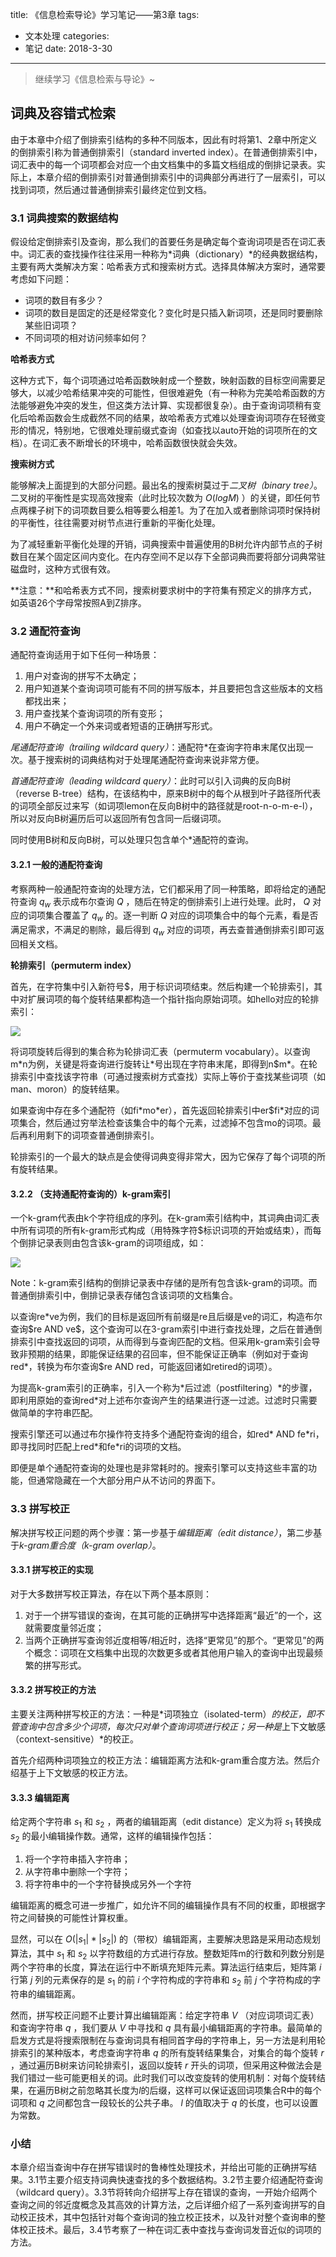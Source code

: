 title: 《信息检索导论》学习笔记——第3章
tags: 
- 文本处理
  categories: 
- 笔记
date: 2018-3-30
---

> 继续学习《信息检索与导论》~

<!--more-->

## 词典及容错式检索

由于本章中介绍了倒排索引结构的多种不同版本，因此有时将第1、2章中所定义的倒排索引称为普通倒排索引（standard inverted index）。在普通倒排索引中，词汇表中的每一个词项都会对应一个由文档集中的多篇文档组成的倒排记录表。实际上，本章介绍的倒排索引对普通倒排索引中的词典部分再进行了一层索引，可以找到词项，然后通过普通倒排索引最终定位到文档。

### 3.1 词典搜索的数据结构

假设给定倒排索引及查询，那么我们的首要任务是确定每个查询词项是否在词汇表中。词汇表的查找操作往往采用一种称为*词典（dictionary）*的经典数据结构，主要有两大类解决方案：哈希表方式和搜索树方式。选择具体解决方案时，通常要考虑如下问题：

- 词项的数目有多少？
- 词项的数目是固定的还是经常变化？变化时是只插入新词项，还是同时要删除某些旧词项？
- 不同词项的相对访问频率如何？

**哈希表方式**

这种方式下，每个词项通过哈希函数映射成一个整数，映射函数的目标空间需要足够大，以减少哈希结果冲突的可能性，但很难避免（有一种称为完美哈希函数的方法能够避免冲突的发生，但这类方法计算、实现都很复杂）。由于查询词项稍有变化后哈希函数会生成截然不同的结果，故哈希表方式难以处理查询词项存在轻微变形的情况，特别地，它很难处理前缀式查询（如查找以auto开始的词项所在的文档）。在词汇表不断增长的环境中，哈希函数很快就会失效。

**搜索树方式**

能够解决上面提到的大部分问题。最出名的搜索树莫过于*二叉树（binary tree）*。二叉树的平衡性是实现高效搜索（此时比较次数为 $O(logM)$ ）的关键，即任何节点两棵子树下的词项数目要么相等要么相差1。为了在加入或者删除词项时保持树的平衡性，往往需要对树节点进行重新的平衡化处理。

为了减轻重新平衡化处理的开销，词典搜索中普遍使用的B树允许内部节点的子树数目在某个固定区间内变化。在内存空间不足以存下全部词典而要将部分词典常驻磁盘时，这种方式很有效。

**注意：**和哈希表方式不同，搜索树要求树中的字符集有预定义的排序方式，如英语26个字母常按照A到Z排序。

### 3.2 通配符查询

通配符查询适用于如下任何一种场景：

1. 用户对查询的拼写不太确定；
2. 用户知道某个查询词项可能有不同的拼写版本，并且要把包含这些版本的文档都找出来；
3. 用户查找某个查询词项的所有变形；
4. 用户不确定一个外来词或者短语的正确拼写形式。

*尾通配符查询（trailing wildcard query）*：通配符\*在查询字符串末尾仅出现一次。基于搜索树的词典结构对于处理尾通配符查询来说非常方便。

*首通配符查询（leading wildcard query）*：此时可以引入词典的反向B树（reverse B-tree）结构，在该结构中，原来B树中的每个从根到叶子路径所代表的词项全部反过来写（如词项lemon在反向B树中的路径就是root-n-o-m-e-l），所以对反向B树遍历后可以返回所有包含同一后缀词项。

同时使用B树和反向B树，可以处理只包含单个\*通配符的查询。

#### 3.2.1 一般的通配符查询

考察两种一般通配符查询的处理方法，它们都采用了同一种策略，即将给定的通配符查询 $q_w$ 表示成布尔查询 $Q$ ，随后在特定的倒排索引上进行处理。此时， $Q$ 对应的词项集合覆盖了 $q_w$ 的。逐一判断 $Q$ 对应的词项集合中的每个元素，看是否满足需求，不满足的剔除，最后得到 $q_w$ 对应的词项，再去查普通倒排索引即可返回相关文档。

**轮排索引（permuterm index）**

首先，在字符集中引入新符号\$，用于标识词项结束。然后构建一个轮排索引，其中对扩展词项的每个旋转结果都构造一个指针指向原始词项。如hello对应的轮排索引：

![](https://ws1.sinaimg.cn/large/006lJSqNly1fproaprs41j306h041t8j.jpg)

将词项旋转后得到的集合称为轮排词汇表（permuterm vocabulary）。以查询m\*n为例，关键是将查询进行旋转让\*号出现在字符串末尾，即得到n\$m\*。在轮排索引中查找该字符串（可通过搜索树方式查找）实际上等价于查找某些词项（如man、moron）的旋转结果。

如果查询中存在多个通配符（如fi\*mo\*er），首先返回轮排索引中er\$fi\*对应的词项集合，然后通过穷举法检查该集合中的每个元素，过滤掉不包含mo的词项。最后再利用剩下的词项查普通倒排索引。

轮排索引的一个最大的缺点是会使得词典变得非常大，因为它保存了每个词项的所有旋转结果。

#### 3.2.2 （支持通配符查询的）k-gram索引

一个k-gram代表由k个字符组成的序列。在k-gram索引结构中，其词典由词汇表中所有词项的所有k-gram形式构成（用特殊字符\$标识词项的开始或结束），而每个倒排记录表则由包含该k-gram的词项组成，如：

![](https://ws1.sinaimg.cn/large/006lJSqNly1fprovpy2a6j30fq01rdfn.jpg)

Note：k-gram索引结构的倒排记录表中存储的是所有包含该k-gram的词项。而普通倒排索引中，倒排记录表存储包含该词项的文档集合。

以查询re\*ve为例，我们的目标是返回所有前缀是re且后缀是ve的词汇，构造布尔查询\$re AND ve\$，这个查询可以在3-gram索引中进行查找处理，之后在普通倒排索引中查找返回的词项，从而得到与查询匹配的文档。但采用k-gram索引会导致非预期的结果，即能保证结果的召回率，但不能保证正确率（例如对于查询red\*，转换为布尔查询\$re AND red，可能返回诸如retired的词项）。

为提高k-gram索引的正确率，引入一个称为*后过滤（postfiltering）*的步骤，即利用原始的查询red\*对上述布尔查询产生的结果进行逐一过滤。过滤时只需要做简单的字符串匹配。

搜索引擎还可以通过布尔操作符支持多个通配符查询的组合，如red\* AND fe\*ri，即寻找同时匹配上red\*和fe\*ri的词项的文档。

即便是单个通配符查询的处理也是非常耗时的。搜索引擎可以支持这些丰富的功能，但通常隐藏在一个大部分用户从不访问的界面下。

### 3.3 拼写校正

解决拼写校正问题的两个步骤：第一步基于*编辑距离（edit distance）*，第二步基于*k-gram重合度（k-gram overlap）*。

#### 3.3.1 拼写校正的实现

对于大多数拼写校正算法，存在以下两个基本原则：

1. 对于一个拼写错误的查询，在其可能的正确拼写中选择距离“最近”的一个，这就需要度量邻近度；
2. 当两个正确拼写查询邻近度相等/相近时，选择“更常见”的那个。“更常见”的两个概念：词项在文档集中出现的次数更多或者其他用户输入的查询中出现最频繁的拼写形式。

#### 3.3.2 拼写校正的方法

主要关注两种拼写校正的方法：一种是*词项独立（isolated-term）*的校正，即不管查询中包含多少个词项，每次只对单个查询词项进行校正；另一种是*上下文敏感（context-sensitive）*的校正。

首先介绍两种词项独立的校正方法：编辑距离方法和k-gram重合度方法。然后介绍基于上下文敏感的校正方法。

#### 3.3.3 编辑距离

给定两个字符串 $s_1$ 和 $s_2$ ，两者的编辑距离（edit distance）定义为将 $s_1$ 转换成 $s_2$ 的最小编辑操作数。通常，这样的编辑操作包括：

1. 将一个字符串插入字符串；
2. 从字符串中删除一个字符；
3. 将字符串中的一个字符替换成另外一个字符

编辑距离的概念可进一步推广，如允许不同的编辑操作具有不同的权重，即根据字符之间替换的可能性计算权重。

显然，可以在 $O(|s_1|*|s_2|)$ 的（带权）编辑距离，主要解决思路是采用动态规划算法，其中 $s_1$ 和 $s_2$ 以字符数组的方式进行存放。整数矩阵m的行数和列数分别是两个字符串的长度，算法在运行中不断填充矩阵元素。算法运行结束后，矩阵第 $i$ 行第 $j$ 列的元素保存的是 $s_1$ 的前 $i$ 个字符构成的字符串和 $s_2$ 前  $j$ 个字符构成的字符串的编辑距离。

然而，拼写校正问题不止要计算出编辑距离：给定字符串 $V$ （对应词项词汇表）和查询字符串 $q$ ，我们要从 $V$ 中寻找和 $q$ 具有最小编辑距离的字符串。最简单的启发方式是将搜索限制在与查询词具有相同首字母的字符串上，另一方法是利用轮排索引的某种版本，考虑查询字符串 $q$ 的所有旋转结果集合，对集合的每个旋转 $r$ ，通过遍历B树来访问轮排索引，返回以旋转 $r$ 开头的词项，但采用这种做法会是我们错过一些可能更相关的词。此时我们可以改变旋转的使用机制：对每个旋转结果，在遍历B树之前忽略其长度为$l$的后缀，这样可以保证返回词项集合R中的每个词项和 $q$ 之间都包含一段较长的公共子串。 $l$ 的值取决于 $q$ 的长度，也可以设置为常数。

### 小结

本章介绍当查询中存在拼写错误时的鲁棒性处理技术，并给出可能的正确拼写结果。3.1节主要介绍支持词典快速查找的多个数据结构。3.2节主要介绍通配符查询（wildcard query）。3.3节将转向介绍拼写上存在错误的查询，一开始介绍两个查询之间的邻近度概念及其高效的计算方法，之后详细介绍了一系列查询拼写的自动校正技术，其中包括针对每个查询词的独立校正技术，以及针对整个查询串的整体校正技术。最后，3.4节考察了一种在词汇表中查找与查询词发音近似的词项的方法。

